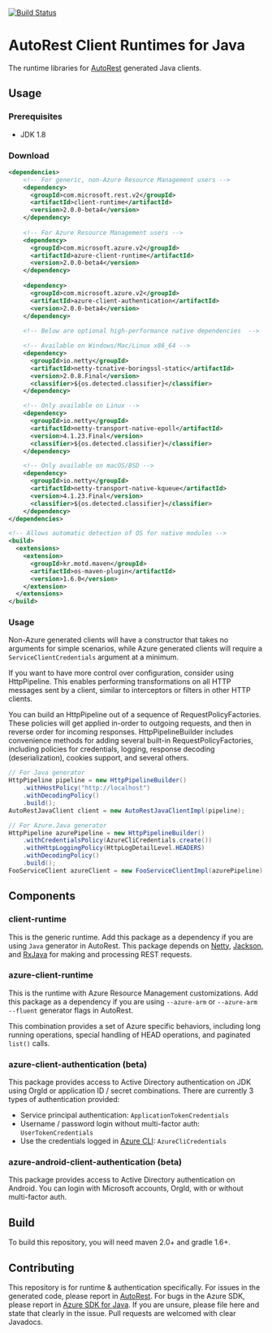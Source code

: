 [![Build Status](https://travis-ci.org/Azure/autorest-clientruntime-for-java.svg?branch=v2)](https://travis-ci.org/Azure/autorest-clientruntime-for-java)

# AutoRest Client Runtimes for Java
The runtime libraries for [AutoRest](https://github.com/azure/autorest) generated Java clients. 

## Usage

### Prerequisites

- JDK 1.8

### Download

```xml
<dependencies>
    <!-- For generic, non-Azure Resource Management users --> 
    <dependency>
      <groupId>com.microsoft.rest.v2</groupId>
      <artifactId>client-runtime</artifactId>
      <version>2.0.0-beta4</version>
    </dependency>
    
    <!-- For Azure Resource Management users -->
    <dependency>
      <groupId>com.microsoft.azure.v2</groupId>
      <artifactId>azure-client-runtime</artifactId>
      <version>2.0.0-beta4</version>
    </dependency>
    
    <dependency>
      <groupId>com.microsoft.azure.v2</groupId>
      <artifactId>azure-client-authentication</artifactId>
      <version>2.0.0-beta4</version>
    </dependency>
    
    <!-- Below are optional high-performance native dependencies  -->

    <!-- Available on Windows/Mac/Linux x86_64 -->
    <dependency>
      <groupId>io.netty</groupId>
      <artifactId>netty-tcnative-boringssl-static</artifactId>
      <version>2.0.8.Final</version>
      <classifier>${os.detected.classifier}</classifier>
    </dependency>

    <!-- Only available on Linux -->
    <dependency>
      <groupId>io.netty</groupId>
      <artifactId>netty-transport-native-epoll</artifactId>
      <version>4.1.23.Final</version>
      <classifier>${os.detected.classifier}</classifier>
    </dependency>

    <!-- Only available on macOS/BSD -->
    <dependency>
      <groupId>io.netty</groupId>
      <artifactId>netty-transport-native-kqueue</artifactId>
      <version>4.1.23.Final</version>
      <classifier>${os.detected.classifier}</classifier>
    </dependency>
</dependencies>

<!-- Allows automatic detection of OS for native modules -->
<build>
  <extensions>
    <extension>
      <groupId>kr.motd.maven</groupId>
      <artifactId>os-maven-plugin</artifactId>
      <version>1.6.0</version>
    </extension>
  </extensions>
</build>
```

### Usage

Non-Azure generated clients will have a constructor that takes no arguments for simple scenarios, while Azure generated clients will require a `ServiceClientCredentials` argument at a minimum.

If you want to have more control over configuration, consider using HttpPipeline. This enables performing transformations on all HTTP messages sent by a client, similar to interceptors or filters in other HTTP clients.

You can build an HttpPipeline out of a sequence of RequestPolicyFactories. These policies will get applied in-order to outgoing requests, and then in reverse order for incoming responses. HttpPipelineBuilder includes convenience methods for adding several built-in RequestPolicyFactories, including policies for credentials, logging, response decoding (deserialization), cookies support, and several others.

```java
// For Java generator
HttpPipeline pipeline = new HttpPipelineBuilder()
    .withHostPolicy("http://localhost")
    .withDecodingPolicy()
    .build();
AutoRestJavaClient client = new AutoRestJavaClientImpl(pipeline);

// For Azure.Java generator
HttpPipeline azurePipeline = new HttpPipelineBuilder()
    .withCredentialsPolicy(AzureCliCredentials.create())
    .withHttpLoggingPolicy(HttpLogDetailLevel.HEADERS)
    .withDecodingPolicy()
    .build();
FooServiceClient azureClient = new FooServiceClientImpl(azurePipeline);
```

## Components

### client-runtime
This is the generic runtime. Add this package as a dependency if you are using `Java` generator in AutoRest. This package depends on [Netty](https://github.com/netty/netty), [Jackson](http://wiki.fasterxml.com/JacksonHome), and [RxJava](https://github.com/ReactiveX/RxJava) for making and processing REST requests.

### azure-client-runtime
This is the runtime with Azure Resource Management customizations. Add this package as a dependency if you are using `--azure-arm` or `--azure-arm --fluent` generator flags in AutoRest.

This combination provides a set of Azure specific behaviors, including long running operations, special handling of HEAD operations, and paginated `list()` calls.

### azure-client-authentication (beta)
This package provides access to Active Directory authentication on JDK using OrgId or application ID / secret combinations. There are currently 3 types of authentication provided:

- Service principal authentication: `ApplicationTokenCredentials`
- Username / password login without multi-factor auth: `UserTokenCredentials`
- Use the credentials logged in [Azure CLI](https://github.com/azure/azure-cli): `AzureCliCredentials`

### azure-android-client-authentication (beta)
This package provides access to Active Directory authentication on Android. You can login with Microsoft accounts, OrgId, with or without multi-factor auth.

## Build
To build this repository, you will need maven 2.0+ and gradle 1.6+.

## Contributing
This repository is for runtime & authentication specifically. For issues in the generated code, please report in [AutoRest](https://github.com/Azure/autorest). For bugs in the Azure SDK, please report in [Azure SDK for Java](https://github.com/Azure/azure-sdk-for-java). If you are unsure, please file here and state that clearly in the issue. Pull requests are welcomed with clear Javadocs.
